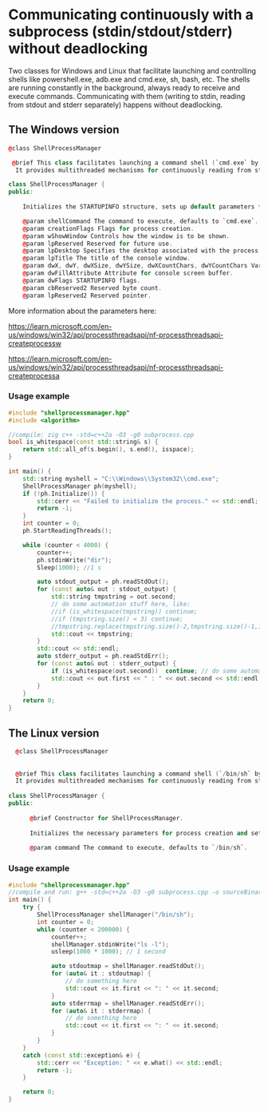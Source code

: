 # Communicating continuously with a subprocess (stdin/stdout/stderr) without deadlocking

Two classes for Windows and Linux that facilitate launching and controlling shells like powershell.exe, adb.exe and cmd.exe, sh, bash, etc. The shells are running constantly in the background, always ready to receive and execute commands. Communicating with them (writing to stdin, reading from stdout and stderr separately) happens without deadlocking.

## The Windows version

```cpp
@class ShellProcessManager 

 @brief This class facilitates launching a command shell (`cmd.exe` by default) and reading/writing to/from its standard input, output, and error streams. 
  It provides multithreaded mechanisms for continuously reading from stdout and stderr, while allowing for writing commands to stdin.

class ShellProcessManager {
public:
   
    Initializes the STARTUPINFO structure, sets up default parameters for process creation, and creates necessary pipes for I/O handling.

    @param shellCommand The command to execute, defaults to `cmd.exe`.
    @param creationFlags Flags for process creation.
    @param wShowWindow Controls how the window is to be shown.
    @param lpReserved Reserved for future use.
    @param lpDesktop Specifies the desktop associated with the process.
    @param lpTitle The title of the console window.
    @param dwX, dwY, dwXSize, dwYSize, dwXCountChars, dwYCountChars Various window attributes for process startup.
    @param dwFillAttribute Attribute for console screen buffer.
    @param dwFlags STARTUPINFO flags.
    @param cbReserved2 Reserved byte count.
    @param lpReserved2 Reserved pointer.

```
More information about the parameters here:

https://learn.microsoft.com/en-us/windows/win32/api/processthreadsapi/nf-processthreadsapi-createprocessw

https://learn.microsoft.com/en-us/windows/win32/api/processthreadsapi/nf-processthreadsapi-createprocessa

### Usage example 

```cpp
#include "shellprocessmanager.hpp"
#include <algorithm>

//compile: zig c++ -std=c++2a -O3 -g0 subprocess.cpp
bool is_whitespace(const std::string& s) {
	return std::all_of(s.begin(), s.end(), isspace);
}

int main() {
	std::string myshell = "C:\\Windows\\System32\\cmd.exe";
	ShellProcessManager ph(myshell);
	if (!ph.Initialize()) {
		std::cerr << "Failed to initialize the process." << std::endl;
		return -1;
	}
	int counter = 0;
	ph.StartReadingThreads();

	while (counter < 4000) {
		counter++;
		ph.stdinWrite("dir");
		Sleep(1000); //1 s

		auto stdout_output = ph.readStdOut();
		for (const auto& out : stdout_output) {
			std::string tmpstring = out.second;
			// do some automation stuff here, like:
			//if (is_whitespace(tmpstring)) continue; 
			//if (tmpstring.size() < 3) continue;
			//tmpstring.replace(tmpstring.size()-2,tmpstring.size()-1,1,'\n');
			std::cout << tmpstring;
		}
		std::cout << std::endl;
		auto stderr_output = ph.readStdErr();
		for (const auto& out : stderr_output) {
			if (is_whitespace(out.second))  continue; // do some automation stuff here
			std::cout << out.first << " : " << out.second << std::endl;
		}
	}
	return 0;
}

```

## The Linux version 

```cpp
  @class ShellProcessManager
  
 
  @brief This class facilitates launching a command shell (`/bin/sh` by default) and reading/writing to/from its standard input, output, and error streams. 
  It provides multithreaded mechanisms for continuously reading from stdout and stderr, while allowing for writing commands to stdin.
 
class ShellProcessManager {
public:
    
      @brief Constructor for ShellProcessManager.
      
      Initializes the necessary parameters for process creation and sets up pipes for I/O handling.
      
      @param command The command to execute, defaults to `/bin/sh`.
```

### Usage example 

```cpp 
#include "shellprocessmanager.hpp"
//compile and run: g++ -std=c++2a -O3 -g0 subprocess.cpp -o sourceBinary; ./sourceBinary
int main() {
    try {
        ShellProcessManager shellManager("/bin/sh");
        int counter = 0;
        while (counter < 200000) {
            counter++;
            shellManager.stdinWrite("ls -l");
            usleep(1000 * 1000); // 1 second

            auto stdoutmap = shellManager.readStdOut();
            for (auto& it : stdoutmap) {
                // do something here
                std::cout << it.first << ": " << it.second;
            }
            auto stderrmap = shellManager.readStdErr();
            for (auto& it : stderrmap) {
                // do something here
                std::cout << it.first << ": " << it.second;
            }
        }
    }
    catch (const std::exception& e) {
        std::cerr << "Exception: " << e.what() << std::endl;
        return -1;
    }

    return 0;
}

```